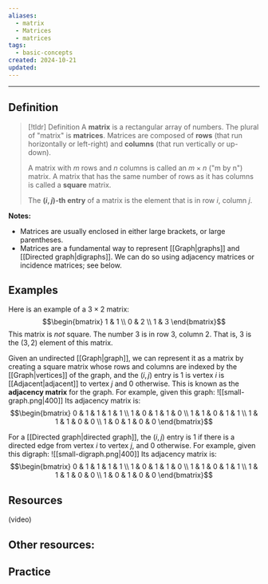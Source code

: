```yaml
---
aliases:
  - matrix
  - Matrices
  - matrices
tags:
  - basic-concepts
created: 2024-10-21
updated:
---
```

---
## Definition 

> [!tldr] Definition
> A **matrix** is a rectangular array of numbers. The plural of "matrix" is **matrices**. Matrices are composed of **rows** (that run horizontally or left-right) and **columns** (that run vertically or up-down). 
> 
> A matrix with $m$ rows and $n$ columns is called an $m \times n$ ("m by n") matrix. A matrix that has the same number of rows as it has columns is called a **square** matrix. 
> 
> The **$(i,j)$-th entry** of a matrix is the element that is in row $i$, column $j$. 

**Notes:**
- Matrices are usually enclosed in either large brackets, or large parentheses. 
- Matrices are a fundamental way to represent [[Graph|graphs]] and [[Directed graph|digraphs]]. We can do so using adjacency matrices or incidence matrices; see below. 

## Examples 

Here is an example of a $3 \times 2$ matrix: 
$$\begin{bmatrix} 1 & 1 \\ 0 & 2 \\ 1 & 3 \end{bmatrix}$$
This matrix is *not* square. The number $3$ is in row 3, column 2. That is, $3$ is the $(3,2)$ element of this matrix. 

Given an undirected [[Graph|graph]], we can represent it as a matrix by creating a square matrix whose rows and columns are indexed by the [[Graph|vertices]] of the graph, and the $(i,j)$ entry is $1$ is vertex $i$ is [[Adjacent|adjacent]] to vertex $j$ and $0$ otherwise. This is known as the **adjacency matrix** for the graph. For example, given this graph: 
![[small-graph.png|400]]
Its adjacency matrix is: 
$$\begin{bmatrix}
0 & 1 & 1 & 1 & 1 \\
1 & 0 & 1 & 1 & 0 \\
1 & 1 & 0 & 1 & 1 \\
1 & 1 & 1 & 0 & 0 \\
1 & 0 & 1 & 0 & 0 
\end{bmatrix}$$

For a [[Directed graph|directed graph]], the $(i,j)$ entry is $1$ if there is a directed edge from vertex $i$ to vertex $j$, and $0$ otherwise. For example, given this digraph: 
![[small-digraph.png|400]]
Its adjacency matrix is: 
$$\begin{bmatrix}
0 & 1 & 1 & 1 & 1 \\
1 & 0 & 1 & 1 & 0 \\
1 & 1 & 0 & 1 & 1 \\
1 & 1 & 1 & 0 & 0 \\
1 & 0 & 1 & 0 & 0 
\end{bmatrix}$$

## Resources 

(video)

Other resources: 
- 

## Practice 
